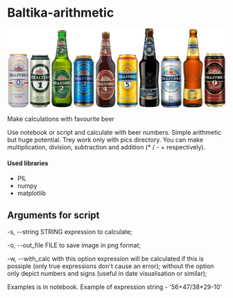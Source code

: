 # Baltika-arithmetic

![Example](https://github.com/KPOTOH/Baltika-arithmetic/blob/master/pics/example.jpg)

Make calculations with favourite beer

Use notebook or script and calculate with beer numbers. Simple arithmetic but huge potential. Trey work only with pics directory. You can make multiplication, division, subtraction and addition (* / - + respectively). 
#### Used libraries
- PIL
- numpy
- matplotlib


## Arguments for script
  -s, --string STRING     expression to calculate;
  
  -o, --out_file FILE     to save image in png format;
  
  -w, --with_calc         with this option expression will be calculated if this is possiple (only true expressions don't cause 
                          an error); without the option only depict numbers and signs (useful in date visualisation or similar);
                          
Examples is in notebook. Example of expression string - '56+47/38*29-10'
